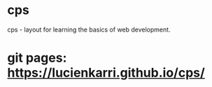 # cps
cps - layout for learning the basics of web development.

# git pages: https://lucienkarri.github.io/cps/
